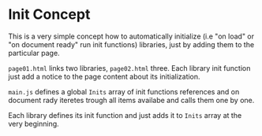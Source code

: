 # Init Concept

This is a very simple concept how to automatically initialize (i.e "on load" or "on document ready" run init functions) libraries, just by adding them to the particular page.

`page01.html` links two libraries, `page02.html` three. Each library init function just add a notice to the page content about its initialization.

`main.js` defines a global `Inits` array of init functions references and on document rady iteretes trough all items availabe and calls them one by one.

Each library defines its init function and just adds it to `Inits` array at the very beginning.
